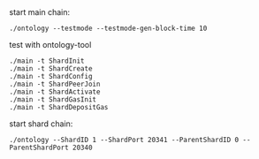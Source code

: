 
##

start main chain:

```
./ontology --testmode --testmode-gen-block-time 10
```


test with ontology-tool

```
./main -t ShardInit
./main -t ShardCreate
./main -t ShardConfig
./main -t ShardPeerJoin
./main -t ShardActivate
./main -t ShardGasInit
./main -t ShardDepositGas
```

start shard chain:

```
./ontology --ShardID 1 --ShardPort 20341 --ParentShardID 0 --ParentShardPort 20340
```


